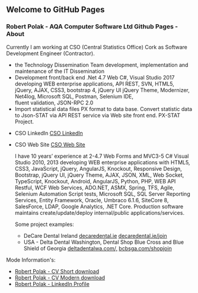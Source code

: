 ## Welcome to GitHub Pages

<h3>Robert Polak - AQA Computer Software Ltd Github Pages - About </h3>
    <p>
        Currently I am working at CSO (Central Statistics Office) Cork as Software Development Engineer (Contractor).
    </p>
        <ul>
            <li>the Technology Dissemination Team development, implementation and maintenance of the IT Dissemination</li>
            <li> Development front/back end .Net 4.7 Web C#, Visual Studio 2017 developing WEB enterprise applications, API REST, SVN, HTML5, jQuery, AJAX, CSS3, bootstrap 4, jQuery UI jQuery Theme, Modernizer, Net4log, Microsoft SQL, Postman, Selenium
                IDE,</li>
            fluent validation, JSON-RPC 2.0
            <li> Import statistical data files PX format to data base. Convert statistic data to Json-STAT via API REST service via Web site front end. PX-STAT Project.</li>
        </ul>
 
* CSO LinkedIn <a href="https://www.linkedin.com/company/cso-central-statistics-office-/" target="_blank">CSO LinkedIn</a>  
* CSO Web Site <a href="https://cso.ie/en/index.html" target="_blank">CSO Web Site</a>
 

    <p>
        I have 10 years’ experience at 2-4.7 Web Forms and MVC3-5 C# Visual Studio 2010, 2013 developing WEB enterprise applications with HTML5, CSS3, JavaScript, jQuery, AngularJS, Knockout, Responsive Design, Bootstrap, jQuery UI, jQuery Theme, AJAX,
        JSON, XML, Web Socket, TypeScript, Knockout, Android, AngularJS, Python, PHP, WEB API Restful, WCF Web Services, ADO.NET, ASMX, Spring, TFS, Agile, Selenium Automation Script tests, Microsoft SQL, SQL Server Reporting Services, Entity Framework,
        Oracle, Umbraco 6.1.6, SiteCore 8, SalesForce, LDAP, Google Analytics, .NET Core. Production software maintains create/update/deploy internal/public applications/services.
    </p>
    <p>
        Some project examples:
     </p>
        <ul>
            <li>
                DeCare Dental Ireland
                <a href="https://www.decaredental.ie/"  target="_blank">decaredental.ie</a>
                <a href="https://www.decaredental.ie/join" target="_blank">decaredental.ie/join</a>
            </li>
            <li>
                USA - Delta Dental Washington, Dental Shop Blue Cross and Blue Shield of Georgia
                <a href="https://www.deltadentalwa.com/" target="_blank">deltadentalwa.com/,</a>
                <a href="https://www.bcbsga.com/shop" target="_blank">bcbsga.com/shopjoin</a>
            </li>
       </ul>

 <p>
    Mode Information's:
 </p>
 <ul>
    <li><a href="/cvdoc/PolakRobert-CV-Short.doc">Robert Polak - CV Short download</a></li>
    <li><a href="/cvdoc/PolakRobert-CV -Modern.doc">Robert Polak - CV Modern download</a></li>
    <li><a href="https://www.linkedin.com/in/robertpolak1968/" target="_blank">Robert Polak - LinkedIn Profile</a></li>
 </ul>


